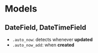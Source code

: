 # Models

## DateField, DateTimeField
- `.auto_now`: detects whenever **updated**
- `.auto_now_add`: when **created**